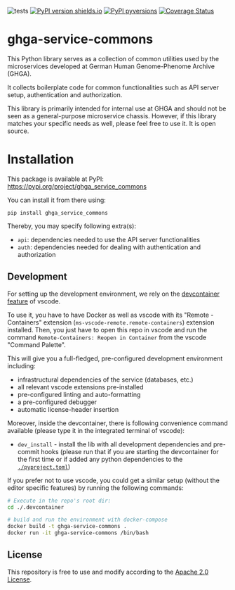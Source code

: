 ![tests](https://github.com/ghga-de/ghga-service-commons/actions/workflows/tests.yaml/badge.svg)
[![PyPI version shields.io](https://img.shields.io/pypi/v/ghga_service_commons.svg)](https://pypi.python.org/pypi/ghga_service_commons/)
[![PyPI pyversions](https://img.shields.io/pypi/pyversions/ghga_service_commons.svg)](https://pypi.python.org/pypi/ghga_service_commons/)
[![Coverage Status](https://coveralls.io/repos/github/ghga-de/ghga-service-commons/badge.svg?branch=main)](https://coveralls.io/github/ghga-de/ghga-service-commons?branch=main)

# ghga-service-commons
This Python library serves as a collection of common utilities used by
the microservices developed at German Human Genome-Phenome Archive (GHGA).

It collects boilerplate code for common functionalities such as API server setup,
authentication and authorization.

This library is primarily intended for internal use at GHGA and should
not be seen as a general-purpose microservice chassis.
However, if this library matches your specific needs as well,
please feel free to use it. It is open source.

# Installation
This package is available at PyPI:
https://pypi.org/project/ghga_service_commons

You can install it from there using:
```
pip install ghga_service_commons
```

Thereby, you may specify following extra(s):
- `api`: dependencies needed to use the API server functionalities
- `auth`: dependencies needed for dealing with authentication and authorization

## Development
For setting up the development environment, we rely on the
[devcontainer feature](https://code.visualstudio.com/docs/remote/containers) of vscode.

To use it, you have to have Docker as well as vscode with its "Remote - Containers"
extension (`ms-vscode-remote.remote-containers`) extension installed.
Then, you just have to open this repo in vscode and run the command
`Remote-Containers: Reopen in Container` from the vscode "Command Palette".

This will give you a full-fledged, pre-configured development environment including:
- infrastructural dependencies of the service (databases, etc.)
- all relevant vscode extensions pre-installed
- pre-configured linting and auto-formatting
- a pre-configured debugger
- automatic license-header insertion

Moreover, inside the devcontainer, there is following convenience command available
(please type it in the integrated terminal of vscode):
- `dev_install` - install the lib with all development dependencies and pre-commit hooks
(please run that if you are starting the devcontainer for the first time
or if added any python dependencies to the [`./pyproject.toml`](./pyproject.toml))

If you prefer not to use vscode, you could get a similar setup (without the editor specific features)
by running the following commands:
``` bash
# Execute in the repo's root dir:
cd ./.devcontainer

# build and run the environment with docker-compose
docker build -t ghga-service-commons .
docker run -it ghga-service-commons /bin/bash

```

## License
This repository is free to use and modify according to the [Apache 2.0 License](./LICENSE).
